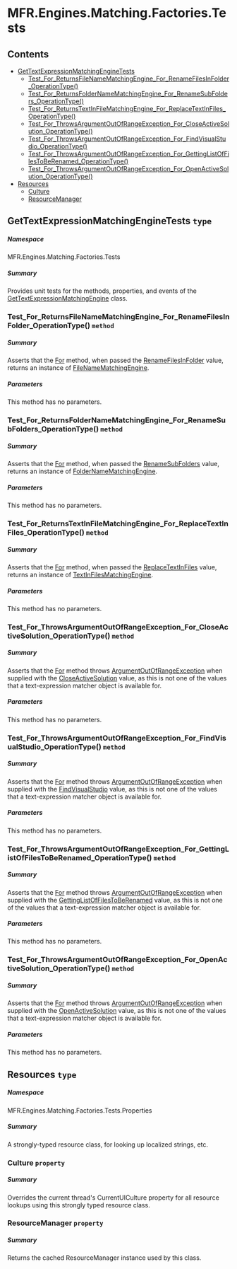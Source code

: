 <a name='assembly'></a>
# MFR.Engines.Matching.Factories.Tests

## Contents

- [GetTextExpressionMatchingEngineTests](#T-MFR-Engines-Matching-Factories-Tests-GetTextExpressionMatchingEngineTests 'MFR.Engines.Matching.Factories.Tests.GetTextExpressionMatchingEngineTests')
  - [Test_For_ReturnsFileNameMatchingEngine_For_RenameFilesInFolder_OperationType()](#M-MFR-Engines-Matching-Factories-Tests-GetTextExpressionMatchingEngineTests-Test_For_ReturnsFileNameMatchingEngine_For_RenameFilesInFolder_OperationType 'MFR.Engines.Matching.Factories.Tests.GetTextExpressionMatchingEngineTests.Test_For_ReturnsFileNameMatchingEngine_For_RenameFilesInFolder_OperationType')
  - [Test_For_ReturnsFolderNameMatchingEngine_For_RenameSubFolders_OperationType()](#M-MFR-Engines-Matching-Factories-Tests-GetTextExpressionMatchingEngineTests-Test_For_ReturnsFolderNameMatchingEngine_For_RenameSubFolders_OperationType 'MFR.Engines.Matching.Factories.Tests.GetTextExpressionMatchingEngineTests.Test_For_ReturnsFolderNameMatchingEngine_For_RenameSubFolders_OperationType')
  - [Test_For_ReturnsTextInFileMatchingEngine_For_ReplaceTextInFiles_OperationType()](#M-MFR-Engines-Matching-Factories-Tests-GetTextExpressionMatchingEngineTests-Test_For_ReturnsTextInFileMatchingEngine_For_ReplaceTextInFiles_OperationType 'MFR.Engines.Matching.Factories.Tests.GetTextExpressionMatchingEngineTests.Test_For_ReturnsTextInFileMatchingEngine_For_ReplaceTextInFiles_OperationType')
  - [Test_For_ThrowsArgumentOutOfRangeException_For_CloseActiveSolution_OperationType()](#M-MFR-Engines-Matching-Factories-Tests-GetTextExpressionMatchingEngineTests-Test_For_ThrowsArgumentOutOfRangeException_For_CloseActiveSolution_OperationType 'MFR.Engines.Matching.Factories.Tests.GetTextExpressionMatchingEngineTests.Test_For_ThrowsArgumentOutOfRangeException_For_CloseActiveSolution_OperationType')
  - [Test_For_ThrowsArgumentOutOfRangeException_For_FindVisualStudio_OperationType()](#M-MFR-Engines-Matching-Factories-Tests-GetTextExpressionMatchingEngineTests-Test_For_ThrowsArgumentOutOfRangeException_For_FindVisualStudio_OperationType 'MFR.Engines.Matching.Factories.Tests.GetTextExpressionMatchingEngineTests.Test_For_ThrowsArgumentOutOfRangeException_For_FindVisualStudio_OperationType')
  - [Test_For_ThrowsArgumentOutOfRangeException_For_GettingListOfFilesToBeRenamed_OperationType()](#M-MFR-Engines-Matching-Factories-Tests-GetTextExpressionMatchingEngineTests-Test_For_ThrowsArgumentOutOfRangeException_For_GettingListOfFilesToBeRenamed_OperationType 'MFR.Engines.Matching.Factories.Tests.GetTextExpressionMatchingEngineTests.Test_For_ThrowsArgumentOutOfRangeException_For_GettingListOfFilesToBeRenamed_OperationType')
  - [Test_For_ThrowsArgumentOutOfRangeException_For_OpenActiveSolution_OperationType()](#M-MFR-Engines-Matching-Factories-Tests-GetTextExpressionMatchingEngineTests-Test_For_ThrowsArgumentOutOfRangeException_For_OpenActiveSolution_OperationType 'MFR.Engines.Matching.Factories.Tests.GetTextExpressionMatchingEngineTests.Test_For_ThrowsArgumentOutOfRangeException_For_OpenActiveSolution_OperationType')
- [Resources](#T-MFR-Engines-Matching-Factories-Tests-Properties-Resources 'MFR.Engines.Matching.Factories.Tests.Properties.Resources')
  - [Culture](#P-MFR-Engines-Matching-Factories-Tests-Properties-Resources-Culture 'MFR.Engines.Matching.Factories.Tests.Properties.Resources.Culture')
  - [ResourceManager](#P-MFR-Engines-Matching-Factories-Tests-Properties-Resources-ResourceManager 'MFR.Engines.Matching.Factories.Tests.Properties.Resources.ResourceManager')

<a name='T-MFR-Engines-Matching-Factories-Tests-GetTextExpressionMatchingEngineTests'></a>
## GetTextExpressionMatchingEngineTests `type`

##### Namespace

MFR.Engines.Matching.Factories.Tests

##### Summary

Provides unit tests for the methods, properties, and events of the
[GetTextExpressionMatchingEngine](#T-MFR-GetTextExpressionMatchingEngine 'MFR.GetTextExpressionMatchingEngine')
class.

<a name='M-MFR-Engines-Matching-Factories-Tests-GetTextExpressionMatchingEngineTests-Test_For_ReturnsFileNameMatchingEngine_For_RenameFilesInFolder_OperationType'></a>
### Test_For_ReturnsFileNameMatchingEngine_For_RenameFilesInFolder_OperationType() `method`

##### Summary

Asserts that the
[For](#M-MFR-Engines-Matching-Factories-GetTextExpressionMatchingEngine-For 'MFR.Engines.Matching.Factories.GetTextExpressionMatchingEngine.For')
method, when passed the
[RenameFilesInFolder](#T-MFR-Operations-Constants-OperationType-RenameFilesInFolder 'MFR.Operations.Constants.OperationType.RenameFilesInFolder')
value, returns an instance of
[FileNameMatchingEngine](#T-MFR-Engines-Matching-FileNameMatchingEngine 'MFR.Engines.Matching.FileNameMatchingEngine').

##### Parameters

This method has no parameters.

<a name='M-MFR-Engines-Matching-Factories-Tests-GetTextExpressionMatchingEngineTests-Test_For_ReturnsFolderNameMatchingEngine_For_RenameSubFolders_OperationType'></a>
### Test_For_ReturnsFolderNameMatchingEngine_For_RenameSubFolders_OperationType() `method`

##### Summary

Asserts that the
[For](#M-MFR-Engines-Matching-Factories-GetTextExpressionMatchingEngine-For 'MFR.Engines.Matching.Factories.GetTextExpressionMatchingEngine.For')
method, when passed the
[RenameSubFolders](#T-MFR-Operations-Constants-OperationType-RenameSubFolders 'MFR.Operations.Constants.OperationType.RenameSubFolders')
value, returns an instance of
[FolderNameMatchingEngine](#T-MFR-Engines-Matching-FolderNameMatchingEngine 'MFR.Engines.Matching.FolderNameMatchingEngine').

##### Parameters

This method has no parameters.

<a name='M-MFR-Engines-Matching-Factories-Tests-GetTextExpressionMatchingEngineTests-Test_For_ReturnsTextInFileMatchingEngine_For_ReplaceTextInFiles_OperationType'></a>
### Test_For_ReturnsTextInFileMatchingEngine_For_ReplaceTextInFiles_OperationType() `method`

##### Summary

Asserts that the
[For](#M-MFR-Engines-Matching-Factories-GetTextExpressionMatchingEngine-For 'MFR.Engines.Matching.Factories.GetTextExpressionMatchingEngine.For')
method, when passed the
[ReplaceTextInFiles](#T-MFR-Operations-Constants-OperationType-ReplaceTextInFiles 'MFR.Operations.Constants.OperationType.ReplaceTextInFiles')
value, returns an instance of
[TextInFilesMatchingEngine](#T-MFR-Engines-Matching-TextInFilesMatchingEngine 'MFR.Engines.Matching.TextInFilesMatchingEngine').

##### Parameters

This method has no parameters.

<a name='M-MFR-Engines-Matching-Factories-Tests-GetTextExpressionMatchingEngineTests-Test_For_ThrowsArgumentOutOfRangeException_For_CloseActiveSolution_OperationType'></a>
### Test_For_ThrowsArgumentOutOfRangeException_For_CloseActiveSolution_OperationType() `method`

##### Summary

Asserts that the
[For](#M-MFR-Engines-Matching-Factories-GetTextExpressionMatchingEngine-For 'MFR.Engines.Matching.Factories.GetTextExpressionMatchingEngine.For')
method throws [ArgumentOutOfRangeException](http://msdn.microsoft.com/query/dev14.query?appId=Dev14IDEF1&l=EN-US&k=k:System.ArgumentOutOfRangeException 'System.ArgumentOutOfRangeException') when supplied
with the
[CloseActiveSolution](#T-MFR-Operations-Constants-OperationType-CloseActiveSolution 'MFR.Operations.Constants.OperationType.CloseActiveSolution')
value,
as this is not one of the values that a text-expression matcher object is
available for.

##### Parameters

This method has no parameters.

<a name='M-MFR-Engines-Matching-Factories-Tests-GetTextExpressionMatchingEngineTests-Test_For_ThrowsArgumentOutOfRangeException_For_FindVisualStudio_OperationType'></a>
### Test_For_ThrowsArgumentOutOfRangeException_For_FindVisualStudio_OperationType() `method`

##### Summary

Asserts that the
[For](#M-MFR-Engines-Matching-Factories-GetTextExpressionMatchingEngine-For 'MFR.Engines.Matching.Factories.GetTextExpressionMatchingEngine.For')
method throws [ArgumentOutOfRangeException](http://msdn.microsoft.com/query/dev14.query?appId=Dev14IDEF1&l=EN-US&k=k:System.ArgumentOutOfRangeException 'System.ArgumentOutOfRangeException') when supplied
with the
[FindVisualStudio](#T-MFR-Operations-Constants-OperationType-FindVisualStudio 'MFR.Operations.Constants.OperationType.FindVisualStudio') value,
as this is not one of the values that a text-expression matcher object is
available for.

##### Parameters

This method has no parameters.

<a name='M-MFR-Engines-Matching-Factories-Tests-GetTextExpressionMatchingEngineTests-Test_For_ThrowsArgumentOutOfRangeException_For_GettingListOfFilesToBeRenamed_OperationType'></a>
### Test_For_ThrowsArgumentOutOfRangeException_For_GettingListOfFilesToBeRenamed_OperationType() `method`

##### Summary

Asserts that the
[For](#M-MFR-Engines-Matching-Factories-GetTextExpressionMatchingEngine-For 'MFR.Engines.Matching.Factories.GetTextExpressionMatchingEngine.For')
method throws [ArgumentOutOfRangeException](http://msdn.microsoft.com/query/dev14.query?appId=Dev14IDEF1&l=EN-US&k=k:System.ArgumentOutOfRangeException 'System.ArgumentOutOfRangeException') when supplied
with the
[GettingListOfFilesToBeRenamed](#T-MFR-Operations-Constants-OperationType-GettingListOfFilesToBeRenamed 'MFR.Operations.Constants.OperationType.GettingListOfFilesToBeRenamed')
value,
as this is not one of the values that a text-expression matcher object is
available for.

##### Parameters

This method has no parameters.

<a name='M-MFR-Engines-Matching-Factories-Tests-GetTextExpressionMatchingEngineTests-Test_For_ThrowsArgumentOutOfRangeException_For_OpenActiveSolution_OperationType'></a>
### Test_For_ThrowsArgumentOutOfRangeException_For_OpenActiveSolution_OperationType() `method`

##### Summary

Asserts that the
[For](#M-MFR-Engines-Matching-Factories-GetTextExpressionMatchingEngine-For 'MFR.Engines.Matching.Factories.GetTextExpressionMatchingEngine.For')
method throws [ArgumentOutOfRangeException](http://msdn.microsoft.com/query/dev14.query?appId=Dev14IDEF1&l=EN-US&k=k:System.ArgumentOutOfRangeException 'System.ArgumentOutOfRangeException') when supplied
with the
[OpenActiveSolution](#T-MFR-Operations-Constants-OperationType-OpenActiveSolution 'MFR.Operations.Constants.OperationType.OpenActiveSolution')
value,
as this is not one of the values that a text-expression matcher object is
available for.

##### Parameters

This method has no parameters.

<a name='T-MFR-Engines-Matching-Factories-Tests-Properties-Resources'></a>
## Resources `type`

##### Namespace

MFR.Engines.Matching.Factories.Tests.Properties

##### Summary

A strongly-typed resource class, for looking up localized strings, etc.

<a name='P-MFR-Engines-Matching-Factories-Tests-Properties-Resources-Culture'></a>
### Culture `property`

##### Summary

Overrides the current thread's CurrentUICulture property for all
  resource lookups using this strongly typed resource class.

<a name='P-MFR-Engines-Matching-Factories-Tests-Properties-Resources-ResourceManager'></a>
### ResourceManager `property`

##### Summary

Returns the cached ResourceManager instance used by this class.
